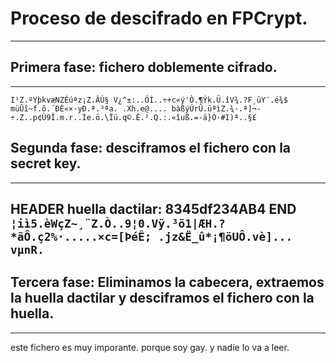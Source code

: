 # Proceso de descifrado en FPCrypt.
---
## Primera fase: fichero doblemente cifrado.
---
`I¹Z.ºYþkvæNZÉúªz¡Z.ÂÚ§	V¿^±:..ÓÍ..÷+c«ý'Ò.¶Ýk.Ü.îV¾.?F¸üY¨.é¾$	müÛî~f.ô.´ÐÈ«×·yÐ.ª.³ªa. .Xh.e@....
bàßýÚrÛ.üªìZ.¾·.ª]¬-÷.Z..p¢Ù9Î.m.r..Ìe.ö.\Ïü.q©.Ê.².Q.:.«îuß.=-ä}Ò·#I)ª..§£`
## Segunda fase: desciframos el fichero con la secret key.
---
HEADER
huella dactilar: 8345df234AB4
END
`¦iì5.èWçZ~¸¨Z.Ò..9¦0.Vÿ.³õ1|ÆH.?*ãÔ.ç2%·.....×c=[ÞéÊ; .jz&Ë_û*¡¶öUÔ.vè]...
vµnR.`
---
## Tercera fase: Eliminamos la cabecera, extraemos la huella dactilar y desciframos el fichero con la huella.
---
este fichero es muy imporante.
porque soy gay.
y nadie lo va a leer.